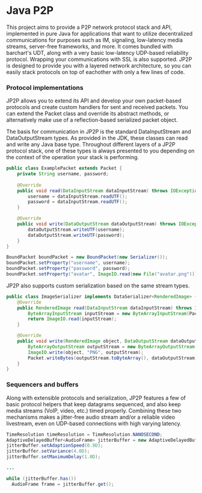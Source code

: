 # Java P2P
This project aims to provide a P2P network protocol stack and API, implemented in pure Java for applications that want to utilize decentralized communications for purposes such as IM, signaling, low-latency media streams, server-free frameworks, and more. It comes bundled with barchart's UDT, along with a very basic low-latency UDP-based reliability protocol. Wrapping your communications with SSL is also supported. JP2P is designed to provide you with a layered network architecture, so you can easily stack protocols on top of eachother with only a few lines of code.


### Protocol implementations

JP2P allows you to extend its API and develop your own packet-based protocols and create custom handlers for sent and received packets. You can extend the Packet class and override its abstract methods, or alternatively make use of a reflection-based serialized packet object.

The basis for communication in JP2P is the standard DataInputStream and DataOutputStream types. As provided in the JDK, these classes can read and write any Java base type. Throughout different layers of a JP2P protocol stack, one of these types is always presented to you depending on the context of the operation your stack is performing.

```java
public class ExamplePacket extends Packet {
    private String username, password;
    
    @Override
    public void read(DataInputStream dataInputStream) throws IOException {
        username = dataInputStream.readUTF();
        password = dataInputStream.readUTF();
    }

    @Override
    public void write(DataOutputStream dataOutputStream) throws IOException {
        dataOutputStream.writeUTF(username);
        dataOutputStream.writeUTF(password);
    }
}
```

```java
BoundPacket boundPacket = new BoundPacket(new Serializer());
boundPacket.setProperty("username", username);
boundPacket.setProperty("password", password);
boundPacket.setProperty("avatar", ImageIO.read(new File("avatar.png")));
```

JP2P also supports custom serialization based on the same stream types.

```java
public class ImageSerializer implements DataSerializer<RenderedImage> {
    @Override
    public RenderedImage read(DataInputStream dataInputStream) throws IOException {
        ByteArrayInputStream inputStream = new ByteArrayInputStream(Packet.readBytes(dataInputStream));
        return ImageIO.read(inputStream);
    }

    @Override
    public void write(RenderedImage object, DataOutputStream dataOutputStream) throws IOException {
        ByteArrayOutputStream outputStream = new ByteArrayOutputStream();
        ImageIO.write(object, "PNG", outputStream);
        Packet.writeBytes(outputStream.toByteArray(), dataOutputStream);
    }
}
```

### Sequencers and buffers

Along with extensible protocols and serialization, JP2P features a few of basic protocol helpers that keep datagrams sequenced, and also keep media streams (VoIP, video, etc.) timed properly. Combining these two mechanisms makes a jitter-free audio stream and/or a reliable video livestream, even on UDP-based connections with high varying latency.

```java
TimeResolution timeResolution = TimeResolution.NANOSECOND;
AdaptiveDelayedBuffer<AudioFrame> jitterBuffer = new AdaptiveDelayedBuffer<>(10000, TimeResolution.NANOSECOND);
jitterBuffer.setAdaptionSpeed(0.9D);
jitterBuffer.setVariance(4.0D);
jitterBuffer.setMaximumDelay(1.0D);

...

while (jitterBuffer.has())
  AudioFrame frame = jitterBuffer.get();
```
